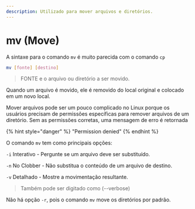 ```yaml
---
description: Utilizado para mover arquivos e diretórios.
---
```


# mv (Move)

A sintaxe para o comando `mv` é muito parecida com o comando `cp`

```bash
mv [fonte] [destino]
```

> FONTE e o arquivo ou diretório a ser movido.&#x20;

Quando um arquivo é movido, ele é removido do local original e colocado em um novo local.&#x20;

Mover arquivos pode ser um pouco complicado no Linux porque os usuários precisam de permissões específicas para remover arquivos de um diretório. Sem as permissões corretas, uma mensagem de erro é retornada&#x20;

{% hint style="danger" %}
"Permission denied"
{% endhint %}

O comando `mv` tem como principais opções:&#x20;

`-i` Interativo - Pergunte se um arquivo deve ser substituído.

`-n` No Clobber - Não substitua o conteúdo de um arquivo de destino.&#x20;

`-v` Detalhado -  Mostre a movimentação resultante.&#x20;

> Também pode ser digitado como (--verbose)

Não há opção `-r`, pois o comando `mv` move os diretórios por padrão.
